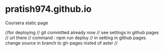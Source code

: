 # pratish974.github.io
Coursera static page

//for deploying 
// git committed already now
// see settings in github pages
// url there
// command : npm run deploy
// in setting in github pages change source in branch to gh-pages insted of aster
// 
